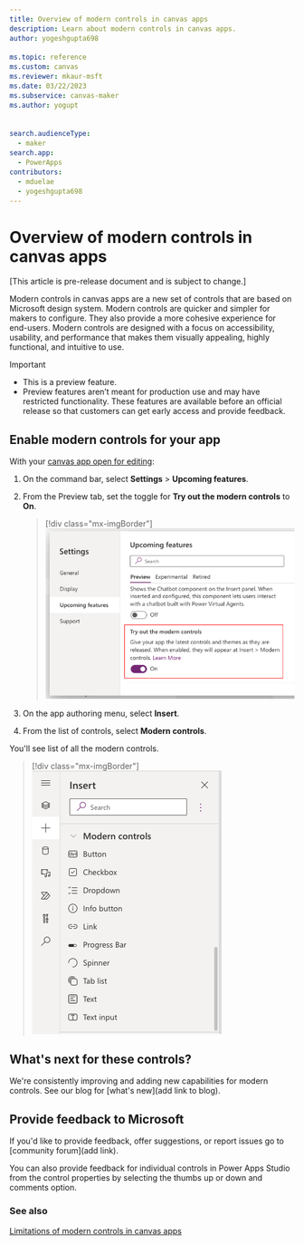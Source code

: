 ```yaml
---
title: Overview of modern controls in canvas apps
description: Learn about modern controls in canvas apps.
author: yogeshgupta698

ms.topic: reference
ms.custom: canvas
ms.reviewer: mkaur-msft
ms.date: 03/22/2023
ms.subservice: canvas-maker
ms.author: yogupt


search.audienceType:
  - maker
search.app:
  - PowerApps
contributors:
  - mduelae
  - yogeshgupta698
---
```


# Overview of modern controls in canvas apps

[This article is pre-release document and is subject to change.]

Modern controls in canvas apps are a new set of controls that are based on Microsoft design system. Modern controls are quicker and simpler for makers to configure. They also provide a more cohesive experience for end-users. Modern controls are designed with a focus on accessibility, usability, and performance that makes them visually appealing, highly functional, and intuitive to use.


> [!IMPORTANT]
> - This is a preview feature.
> - Preview features aren’t meant for production use and may have restricted functionality. These features are available before an official release so that customers can get early access and provide feedback.


## Enable modern controls for your app
With your [canvas app open for editing](../../edit-app.md):
1. On the command bar, select **Settings** > **Upcoming features**.
2. From the Preview tab, set the toggle for **Try out the modern controls** to **On**.

   > [!div class="mx-imgBorder"]
   > ![Turn on modern controls](media/settings-panel.png)

3. On the app authoring menu, select **Insert**.
4. From the list of controls, select **Modern controls**.

You'll see list of all the modern controls.

> [!div class="mx-imgBorder"]
> ![List of modern controls](media/modern-controls-list.png)

## What's next for these controls?
We're consistently improving and adding new capabilities for modern controls. See our blog for [what's new](add link to blog).
  
## Provide feedback to Microsoft

If you'd like to provide feedback, offer suggestions, or report issues go to [community forum](add link).

You can also provide feedback for individual controls in Power Apps Studio from the control properties by selecting the thumbs up or down and comments option.


### See also
[Limitations of modern controls in canvas apps](limitations-modern-controls.md)





